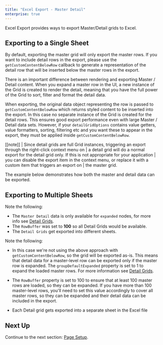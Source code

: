 ```yaml
---
title: "Excel Export - Master Detail"
enterprise: true
---
```


Excel Export provides ways to export Master/Detail grids to Excel.

## Exporting to a Single Sheet

By default, exporting the master grid will only export the master rows. If you want to include detail rows in the export, please use the `getCustomContentBelowRow` callback to generate a representation of the detail row that will be inserted below the master rows in the export.

There is an important difference between rendering and exporting Master / Detail content. When you expand a master row in the UI, a new instance of the Grid is created to render the detail, meaning that you have the full power of the Grid to sort, filter and format the detail data.

When exporting, the original data object representing the row is passed to `getCustomContentBelowRow` which returns styled content to be inserted into the export. In this case no separate instance of the Grid is created for the detail rows. This ensures good export performance even with large Master / Detail data sets. However, if your `detailGridOptions` contains value getters, value formatters, sorting, filtering etc and you want these to appear in the export, they must be applied inside `getCustomContentBelowRow`.

[[note]]
| Since detail grids are full Grid instances, triggering an export through the right-click context menu on
| a detail grid will do a normal export for the detail grid only. If this is not appropriate for your application
| you can disable the export item in the context menu, or replace it with a custom item that triggers an export on
| the master grid.

The example below demonstrates how both the master and detail data can be exported.

<grid-example title='Exporting Master / Detail Data' name='single-sheet' type='generated' options='{ "enterprise": true, "modules": ["clientside", "masterdetail", "menu", "columnpanel", "clipboard", "excel"], "exampleHeight": 550 }'></grid-example>

## Exporting to Multiple Sheets

Note the following:

- The `Master Detail` data is only available for `expanded` nodes, for more info see [Detail Grids](/master-detail-grids/).
- The `RowBuffer` was set to **100** so all Detail Grids would be available.
- The `Detail Grids` get exported into different sheets.

Note the following:

- In this case we're not using the above approach with `getCustomContentBelowRow`, so the grid will be exported as-is. This means that detail data for a master-level row can be exported only if the master row is expanded. The `groupDefaultExpanded` property is set to 1 to expand the loaded master rows. For more information see [Detail Grids](../master-detail-grids/).

- The `RowBuffer` property is set to 100 to ensure that at least 100 master rows are loaded, so they can be expanded. If you have more than 100 master-level rows, you'll need to set this value accordingly to cover all master rows, so they can be expanded and their detail data can be included in the export.

- Each Detail grid gets exported into a separate sheet in the Excel file

<grid-example title='Excel Export - Multiple Sheets with Master Detail' name='multiple-sheets' type='generated' options='{ "enterprise": true, "modules": ["clientside", "masterdetail", "menu", "columnpanel", "clipboard", "excel"] }'></grid-example>

## Next Up

Continue to the next section: [Page Setup](../excel-export-page-setup/).
